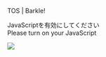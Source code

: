 TOS | Barkle!

JavaScriptを有効にしてください  
Please turn on your JavaScript

![](/static-assets/splash.png?1727441986521)